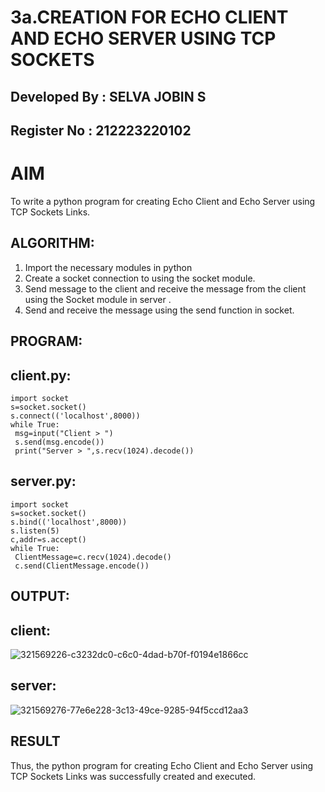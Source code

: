 # 3a.CREATION FOR ECHO CLIENT AND ECHO SERVER USING TCP SOCKETS

## Developed By : SELVA JOBIN S
## Register No  : 212223220102
# AIM
To write a python program for creating Echo Client and Echo Server using TCP
Sockets Links.
## ALGORITHM:
1. Import the necessary modules in python
2. Create a socket connection to using the socket module.
3. Send message to the client and receive the message from the client using the Socket module in
 server .
4. Send and receive the message using the send function in socket.
## PROGRAM:
## client.py:
```
import socket
s=socket.socket()
s.connect(('localhost',8000))
while True:
 msg=input("Client > ")
 s.send(msg.encode())
 print("Server > ",s.recv(1024).decode())
```

## server.py:
```
import socket
s=socket.socket()
s.bind(('localhost',8000))
s.listen(5)
c,addr=s.accept()
while True:
 ClientMessage=c.recv(1024).decode()
 c.send(ClientMessage.encode())
```
## OUTPUT:
## client:
![321569226-c3232dc0-c6c0-4dad-b70f-f0194e1866cc](https://github.com/selvajobin/3a.Sockets_Creation_for_Echo_Client_and_Echo_Server/assets/149985750/543aea67-2096-4de2-99e0-c1ea8687b065)

## server:
![321569276-77e6e228-3c13-49ce-9285-94f5ccd12aa3](https://github.com/selvajobin/3a.Sockets_Creation_for_Echo_Client_and_Echo_Server/assets/149985750/fc70628e-fb34-4c13-be26-51e3f2046dc2)


## RESULT
Thus, the python program for creating Echo Client and Echo Server using TCP Sockets Links 
was successfully created and executed.
